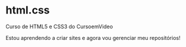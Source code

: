# html.css
 Curso de HTML5 e CSS3 do CursoemVideo

Estou aprendendo a criar sites e agora vou gerenciar meu repositórios!